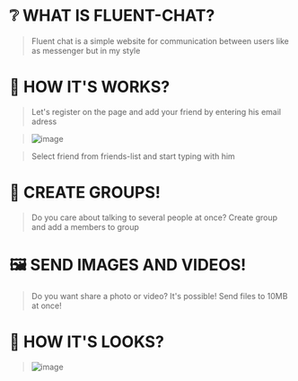 # ❔ WHAT IS FLUENT-CHAT?
> Fluent chat is a simple website for communication between users like as messenger but in my style

# 👻 HOW IT'S WORKS?
> Let's register on the page and add your friend by entering his email adress

> ![image](https://github.com/Adiksuu/FluentChat/assets/75419729/47412f43-9370-411e-9226-cf4ae9cead58)

> Select friend from friends-list and start typing with him

# 👥 CREATE GROUPS!
> Do you care about talking to several people at once? Create group and add a members to group

# 🖼️ SEND IMAGES AND VIDEOS!
> Do you want share a photo or video? It's possible! Send files to 10MB at once!

# 💎 HOW IT'S LOOKS?

> ![image](https://github.com/Adiksuu/FluentChat/assets/75419729/8c62eb9e-0e28-4e5d-bd7e-e02dd2240dd3)
